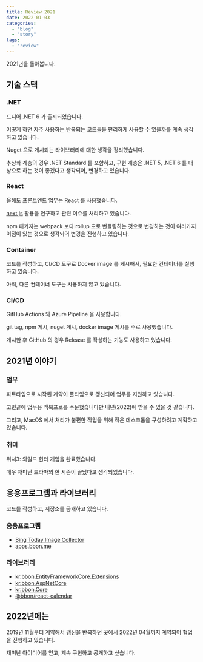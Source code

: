 ```yaml
---
title: Review 2021
date: 2022-01-03
categories: 
  - "blog"
  - "story"
tags: 
  - "review"
---    
```


2021년을 돌아봅니다.

## 기술 스택

### .NET

드디어 .NET 6 가 출시되었습니다.

어떻게 하면 자주 사용하는 반복되는 코드들을 편리하게 사용할 수 있을까를 계속 생각하고 있습니다.

Nuget 으로 게시되는 라이브러리에 대한 생각을 정리했습니다.

추상화 계층의 경우 .NET Standard 를 포함하고, 구현 계층은 .NET 5, .NET 6 를 대상으로 하는 것이 좋겠다고 생각되어, 변경하고 있습니다.

### React

올해도 프론트엔드 업무는 React 를 사용했습니다.

[next.js](https://nextjs.org/) 활용을 연구하고 관련 이슈를 처리하고 있습니다.

npm 패키지는 webpack 보다 rollup 으로 번들링하는 것으로 변경하는 것이 여러가지 이점이 있는 것으로 생각되어 변경을 진행하고 있습니다.

### Container

코드를 작성하고, CI/CD 도구로 Docker image 를 게시해서, 필요한 컨테이너를 실행하고 있습니다.

아직, 다른 컨테이너 도구는 사용하지 않고 있습니다.

### CI/CD

GitHub Actions 와 Azure Pipeline 을 사용합니다.

git tag, npm 게시, nuget 게시, docker image 게시를 주로 사용했습니다.

게시한 후 GitHub 의 경우 Release 를 작성하는 기능도 사용하고 있습니다.

## 2021년 이야기

### 업무

파트타임으로 시작된 계약이 풀타임으로 갱신되어 업무를 지원하고 있습니다.

고민끝에 업무용 맥북프로를 주문했습니다만 내년(2022)에 받을 수 있을 것 같습니다.

그리고, MacOS 에서 처리가 불편한 작업을 위해 작은 데스크톱을 구성하려고 계획하고 있습니다.

### 취미

위쳐3: 와일드 헌터 게임을 완료했습니다.

매우 재미난 드라마의 한 시즌이 끝났다고 생각되었습니다.

## 응용프로그램과 라이브러리

코드를 작성하고, 저장소를 공개하고 있습니다.

### 응용프로그램

- [Bing Today Image Collector](https://bbon.kr/bing-today-images-collector)
- [apps.bbon.me](https://github.com/bbonkr/apps.bbon.me)

### 라이브러리

- [kr.bbon.EntityFrameworkCore.Extensions](https://bbon.kr/kr-bbon-entityframeworkcore-extensions-package/)
- [kr.bbon.AspNetCore](https://github.com/bbonkr/kr.bbon.AspNetCore)
- [kr.bbon.Core](https://github.com/bbonkr/kr.bbon.Core)
- [@bbon/react-calendar](https://github.com/bbonkr/react-calendar)

## 2022년에는

2019년 11월부터 계약해서 갱신을 반복하던 곳에서 2022년 04월까지 계약되어 협업을 진행하고 있습니다.

재미난 아이디어를 얻고, 계속 구현하고 공개하고 싶습니다.
    